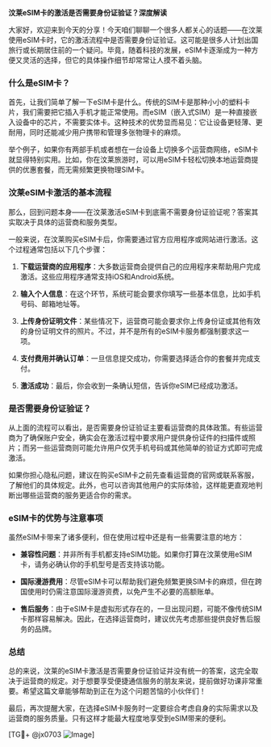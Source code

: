 **汶莱eSIM卡的激活是否需要身份证验证？深度解读**

大家好，欢迎来到今天的分享！今天咱们聊聊一个很多人都关心的话题——在汶莱使用eSIM卡时，它的激活流程中是否需要身份证验证。这可能是很多人计划出国旅行或长期居住前的一个疑问。毕竟，随着科技的发展，eSIM卡逐渐成为一种方便又灵活的选择，但它的具体操作细节却常常让人摸不着头脑。

### 什么是eSIM卡？

首先，让我们简单了解一下eSIM卡是什么。传统的SIM卡是那种小小的塑料卡片，我们需要把它插入手机才能正常使用。而eSIM（嵌入式SIM）是一种直接嵌入设备中的芯片，不需要实体卡。这种技术的优势显而易见：它让设备更轻薄、更耐用，同时还能减少用户携带和管理多张物理卡的麻烦。

举个例子，如果你有两部手机或者想在一台设备上切换多个运营商网络，eSIM卡就显得特别实用。比如，你在汶莱旅游时，可以用eSIM卡轻松切换本地运营商提供的优惠套餐，而无需频繁更换物理SIM卡。

### 汶莱eSIM卡激活的基本流程

那么，回到问题本身——在汶莱激活eSIM卡到底需不需要身份证验证呢？答案其实取决于具体的运营商和服务类型。

一般来说，在汶莱购买eSIM卡后，你需要通过官方应用程序或网站进行激活。这个过程通常包括以下几个步骤：

1. **下载运营商的应用程序**：大多数运营商会提供自己的应用程序来帮助用户完成激活。这些应用程序通常支持iOS和Android系统。
   
2. **输入个人信息**：在这个环节，系统可能会要求你填写一些基本信息，比如手机号码、邮箱地址等。

3. **上传身份证明文件**：某些情况下，运营商可能会要求你上传身份证或其他有效的身份证明文件的照片。不过，并不是所有的eSIM卡服务都强制要求这一项。

4. **支付费用并确认订单**：一旦信息提交成功，你需要选择适合你的套餐并完成支付。

5. **激活成功**：最后，你会收到一条确认短信，告诉你eSIM已经成功激活。

### 是否需要身份证验证？

从上面的流程可以看出，是否需要身份证验证主要看运营商的具体政策。有些运营商为了确保账户安全，确实会在激活过程中要求用户提供身份证件的扫描件或照片；而另一些运营商则可能允许用户仅凭手机号码或其他简单的验证方式即可完成激活。

如果你担心隐私问题，建议在购买eSIM卡之前先查看运营商的官网或联系客服，了解他们的具体规定。此外，也可以咨询其他用户的实际体验，这样能更直观地判断出哪些运营商的服务更适合你的需求。

### eSIM卡的优势与注意事项

虽然eSIM卡带来了诸多便利，但在使用过程中还是有一些需要注意的地方：

- **兼容性问题**：并非所有手机都支持eSIM功能。如果你打算在汶莱使用eSIM卡，请务必确认你的手机型号是否支持该功能。
  
- **国际漫游费用**：尽管eSIM卡可以帮助我们避免频繁更换SIM卡的麻烦，但在跨国使用时仍需注意国际漫游资费，以免产生不必要的高额账单。

- **售后服务**：由于eSIM卡是虚拟形式存在的，一旦出现问题，可能不像传统SIM卡那样容易解决。因此，在选择运营商时，建议优先考虑那些提供良好售后服务的品牌。

### 总结

总的来说，汶莱的eSIM卡激活是否需要身份证验证并没有统一的答案，这完全取决于运营商的规定。对于想要享受便捷通信服务的朋友来说，提前做好功课非常重要。希望这篇文章能够帮助到正在为这个问题苦恼的小伙伴们！

最后，再次提醒大家，在选择eSIM卡服务时一定要综合考虑自身的实际需求以及运营商的服务质量。只有这样才能最大程度地享受到eSIM带来的便利。

[TG💪+ @jx0703 ![Image](https://github.com/user-attachments/assets/dbca1d08-cadb-493c-b0ec-ad6f7a83f270)]
